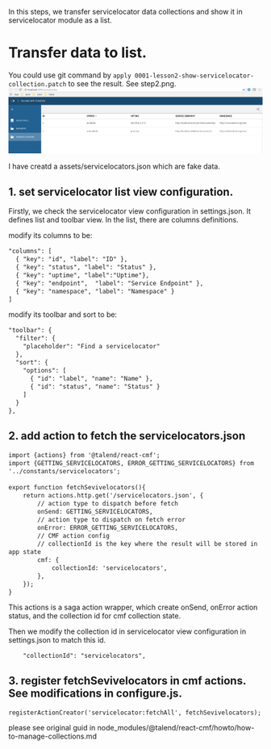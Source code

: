 In this steps, we transfer servicelocator data collections and show it in servicelocator module as a list. 

# Transfer data to list.

You could use git command by `apply 0001-lesson2-show-servicelocator-collection.patch` to see the result. See step2.png.
![step2.png](step2.png)

I have creatd a assets/servicelocators.json which are fake data.

## 1. set servicelocator list view configuration.
Firstly, we check the servicelocator view configuration in settings.json. It defines list and toolbar view. In the list, there are columns definitions. 

modify its columns to be:
```
"columns": [
  { "key": "id", "label": "ID" },
  { "key": "status", "label": "Status" },
  { "key": "uptime", "label":"Uptime"},
  { "key": "endpoint",  "label": "Service Endpoint" },
  { "key": "namespace", "label": "Namespace" }
]
```

modify its toolbar and sort to be:
```
"toolbar": {
  "filter": {
    "placeholder": "Find a servicelocator"
  },
  "sort": {
    "options": [
      { "id": "label", "name": "Name" },
      { "id": "status", "name": "Status" }
    ]
  }
},
```

## 2. add action to fetch the servicelocators.json

```
import {actions} from '@talend/react-cmf';
import {GETTING_SERVICELOCATORS, ERROR_GETTING_SERVICELOCATORS} from '../constants/servicelocators';

export function fetchSevivelocators(){
	return actions.http.get('/servicelocators.json', {
		// action type to dispatch before fetch
		onSend: GETTING_SERVICELOCATORS,
		// action type to dispatch on fetch error
		onError: ERROR_GETTING_SERVICELOCATORS,
		// CMF action config
		// collectionId is the key where the result will be stored in app state
		cmf: {
			collectionId: 'servicelocators',
		},
	});
}
```

This actions is a saga action wrapper, which create onSend, onError action status, and the collection id for cmf collection state.

Then we modify the collection id in servicelocator view configuration in settings.json to match this id.
```
	"collectionId": "servicelocators",
```

## 3. register fetchSevivelocators in cmf actions. See modifications in configure.js.
```
registerActionCreator('servicelocator:fetchAll', fetchSevivelocators); 
```

please see original guid in node_modules/@talend/react-cmf/howto/how-to-manage-collections.md

